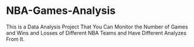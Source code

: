 # NBA-Games-Analysis
This is a Data Analysis Project That You Can Monitor the Number of Games and Wins and Losses of Different NBA Teams and Have Different Analyzes From It.

